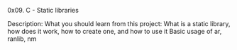 0x09. C - Static libraries

Description:
What you should learn from this project:
What is a static library, how does it work, how to create one, and how to use it
Basic usage of ar, ranlib, nm
